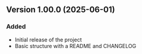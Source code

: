 ## Version 1.00.0 (2025-06-01)

### Added

- Initial release of the project
- Basic structure with a README and CHANGELOG
